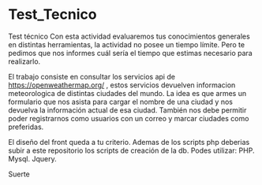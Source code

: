 # Test_Tecnico
Test técnico
Con esta actividad evaluaremos tus conocimientos generales en distintas herramientas, la actividad no posee un tiempo límite. Pero te pedimos que nos informes cuál sería el tiempo que estimas necesario para realizarlo.

El trabajo consiste en consultar los servicios api de https://openweathermap.org/ , estos servicios devuelven informacion meteorologica de distintas ciudades del mundo. La idea es que armes un formulario que nos asista para cargar el nombre de una ciudad y nos devuelva la información actual de esa ciudad. También nos debe permitir poder registrarnos como usuarios con un correo y marcar ciudades como preferidas.

El diseño del front queda a tu criterio. Ademas de los scripts php deberias subir a este repositorio los scripts de creación de la db. Podes utilizar: PHP. Mysql. Jquery.

Suerte
